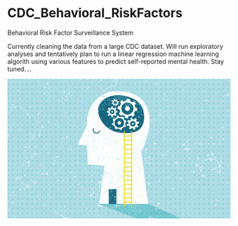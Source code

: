 # CDC_Behavioral_RiskFactors
Behavioral Risk Factor Surveillance System

Currently cleaning the data from a large CDC dataset. Will run exploratory analyses and tentatively plan to run a linear regression machine learning algorith using various features to predict self-reported mental health. Stay tuned....

![Mental Health](behavioral-health-vs-mental-health.png)
